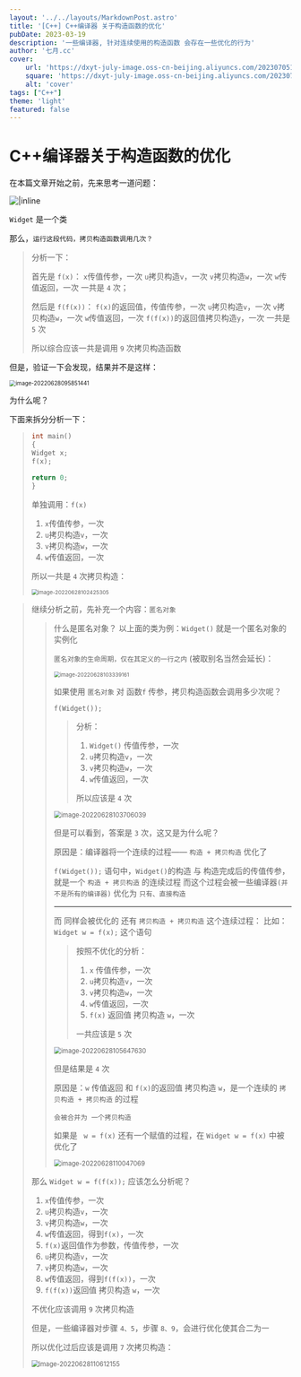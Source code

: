 ```yaml
---
layout: '../../layouts/MarkdownPost.astro'
title: '[C++] C++编译器 关于构造函数的优化'
pubDate: 2023-03-19
description: '一些编译器, 针对连续使用的构造函数 会存在一些优化的行为'
author: '七月.cc'
cover:
    url: 'https://dxyt-july-image.oss-cn-beijing.aliyuncs.com/202307051139974.webp'
    square: 'https://dxyt-july-image.oss-cn-beijing.aliyuncs.com/202307051139974.webp'
    alt: 'cover'
tags: ["C++"]
theme: 'light'
featured: false
---
```


# C++编译器关于构造函数的优化

在本篇文章开始之前，先来思考一道问题：

![|inline](https://dxyt-july-image.oss-cn-beijing.aliyuncs.com/image-20220628094655348.webp)

`Widget` 是一个类

那么，`运行这段代码，拷贝构造函数调用几次？`

> 分析一下：
>
> 首先是 `f(x)`：
> `x`传值传参，一次
> `u`拷贝构造`v`，一次
> `v`拷贝构造`w`，一次
> `w`传值返回，一次
> 一共是 `4` 次；
>
> 然后是 `f(f(x))`：
> `f(x)`的返回值，传值传参，一次
> `u`拷贝构造`v`，一次
> `v`拷贝构造`w`，一次
> `w`传值返回，一次
> `f(f(x))`的返回值拷贝构造`y`，一次
> 一共是 `5` 次
>
> 所以综合应该一共是调用 `9` 次拷贝构造函数

但是，验证一下会发现，结果并不是这样：

<img src="https://dxyt-july-image.oss-cn-beijing.aliyuncs.com/image-20220628095851441.webp" alt="image-20220628095851441" style="zoom:70%; display: block; margin: 0 auto;" />

为什么呢？

下面来拆分分析一下：

> ```cpp
> int main()
> {
> Widget x;
> f(x);
> 
> return 0;
> }
> ```
>
> 单独调用：`f(x)`
>
> 1. `x`传值传参，一次
> 2. `u`拷贝构造`v`，一次
> 3. `v`拷贝构造`w`，一次
> 4. `w`传值返回，一次
>
> 所以一共是 `4` 次拷贝构造：
>
> <img src="https://dxyt-july-image.oss-cn-beijing.aliyuncs.com/image-20220628102425305.webp" alt="image-20220628102425305" style="zoom:67%; display: block; margin: 0 auto;" />

> 继续分析之前，先补充一个内容：`匿名对象`
>
> > 什么是匿名对象？
> > 以上面的类为例：`Widget()` 就是一个匿名对象的实例化
> >
> > `匿名对象的生命周期，仅在其定义的一行之内` (被取别名当然会延长)：
> >
> > <img src="https://dxyt-july-image.oss-cn-beijing.aliyuncs.com/image-20220628103339161.webp" alt="image-20220628103339161" style="zoom:67%; display: block; margin: 0 auto;" />
> >
> > 如果使用 `匿名对象` 对 函数`f` 传参，拷贝构造函数会调用多少次呢？
> >
> > `f(Widget());`
> >
> > > 分析：
> > >
> > > 1. `Widget()` 传值传参，一次
> > > 2. `u`拷贝构造`v`，一次
> > > 3. `v`拷贝构造`w`，一次
> > > 4. `w`传值返回，一次
> > >
> > > 所以应该是 `4` 次
> >
> > <img src="https://dxyt-july-image.oss-cn-beijing.aliyuncs.com/image-20220628103706039.webp" alt="image-20220628103706039" style="zoom:80%; display: block; margin: 0 auto;" />
> >
> > 但是可以看到，答案是 `3` 次，这又是为什么呢？
> >
> > 原因是：编译器将一个连续的过程—— `构造 + 拷贝构造` 优化了
> >
> > `f(Widget());` 语句中，`Widget()`的构造 与 构造完成后的传值传参，就是一个 `构造 + 拷贝构造` 的连续过程
> > 而这个过程会被一些编译器`(并不是所有的编译器)` 优化为 `只有、直接构造`
> >
> > ---
> >
> > 而 同样会被优化的 还有 `拷贝构造 + 拷贝构造` 这个连续过程：
> > 比如：`Widget w = f(x);` 这个语句
> >
> > > 按照不优化的分析：
> > >
> > > 1. `x` 传值传参，一次
> > > 2. `u`拷贝构造`v`，一次
> > > 3. `v`拷贝构造`w`，一次
> > > 4. `w`传值返回，一次
> > > 5. `f(x)` 返回值 拷贝构造 `w`，一次
> > >
> > > 一共应该是 `5` 次
> >
> > <img src="https://dxyt-july-image.oss-cn-beijing.aliyuncs.com/image-20220628105647630.webp" alt="image-20220628105647630" style="zoom:80%; display: block; margin: 0 auto;" />
> >
> > 但是结果是 `4` 次
> >
> > 原因是：`w` 传值返回 和 `f(x)`的返回值 拷贝构造 `w`，是一个连续的 `拷贝构造 + 拷贝构造` 的过程
> >
> > `会被合并为 一个拷贝构造`
> >
> > 如果是 ` w = f(x)` 还有一个赋值的过程，在 `Widget w = f(x)` 中被优化了
> >
> > <img src="https://dxyt-july-image.oss-cn-beijing.aliyuncs.com/image-20220628110047069.webp" alt="image-20220628110047069" style="zoom:80%; display: block; margin: 0 auto;" />
>
> 那么 `Widget w = f(f(x));` 应该怎么分析呢？
>
> 1. `x`传值传参，一次
> 2. `u`拷贝构造`v`，一次
> 3. `v`拷贝构造`w`，一次
> 4. `w`传值返回，得到`f(x)`，一次
> 5. `f(x)`返回值作为参数，传值传参，一次
> 6. `u`拷贝构造`v`，一次
> 7. `v`拷贝构造`w`，一次
> 8. `w`传值返回，得到`f(f(x))`，一次
> 9. `f(f(x))`返回值 拷贝构造 `w`，一次
>
> 不优化应该调用 `9` 次拷贝构造
>
> 但是，一些编译器对步骤 `4、5`，步骤 `8、9`，会进行优化使其合二为一
>
> 所以优化过后应该是调用 `7` 次拷贝构造：
>
> <img src="https://dxyt-july-image.oss-cn-beijing.aliyuncs.com/image-20220628110612155.webp" alt="image-20220628110612155" style="zoom:80%; display: block; margin: 0 auto;" />